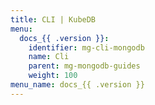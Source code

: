 ```yaml
---
title: CLI | KubeDB
menu:
  docs_{{ .version }}:
    identifier: mg-cli-mongodb
    name: Cli
    parent: mg-mongodb-guides
    weight: 100
menu_name: docs_{{ .version }}
---
```

